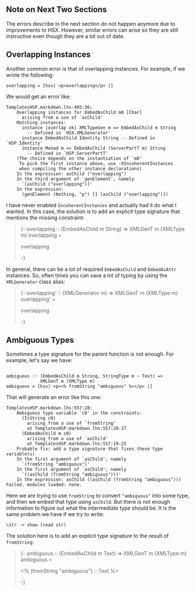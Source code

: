 Note on Next Two Sections
--------------------------

The errors describe in the next section do not happen anymore due to improvements to HSX. However, similar errors can arise so they are still instructive even though they are a bit out of date.

Overlapping Instances
---------------------

Another common error is that of overlapping instances. For example, if
we wrote the following:

~~~~{.haskell}
overlapping = [hsx| <p>overlapping</p> |]
~~~~

We would get an error like:

~~~~
TemplatesHSP.markdown.lhs:495:36:
    Overlapping instances for EmbedAsChild m0 [Char]
      arising from a use of `asChild'
    Matching instances:
      instance [overlap ok] XMLTypeGen m => EmbedAsChild m String
        -- Defined in `HSX.XMLGenerator'
      instance EmbedAsChild Identity String -- Defined in `HSP.Identity'
      instance Monad m => EmbedAsChild (ServerPartT m) String
        -- Defined in `HSP.ServerPartT'
    (The choice depends on the instantiation of `m0'
     To pick the first instance above, use -XIncoherentInstances
     when compiling the other instance declarations)
    In the expression: asChild ("overlapping")
    In the third argument of `genElement', namely
      `[asChild ("overlapping")]'
    In the expression:
      (genElement (Nothing, "p") [] [asChild ("overlapping")])
~~~~

I have never enabled `IncoherentInstances` and actually had it do what
I wanted. In this case, the solution is to add an explicit type
signature that mentions the missing constraint:

> {-
> overlapping :: (EmbedAsChild m String) => XMLGenT m (XMLType m)
> overlapping = <p>overlapping</p>
> -}

In general, there can be a lot of required `EmbedAsChild` and
`EmbedAsAttr` instances. So, often times you can save a lot of typing
by using the `XMLGenerator` class alias:

> {-
> overlapping' :: (XMLGenerator m) => XMLGenT m (XMLType m)
> overlapping' = <p>overlapping</p>
> -}

Ambiguous Types
---------------

Sometimes a type signature for the parent function is not enough. For example, let's say we have:

~~~~{.haskell}

ambiguous :: (EmbedAsChild m String, StringType m ~ Text) =>
             XMLGenT m (XMLType m)
ambiguous = [hsx| <p><% fromString "ambiguous" %></p> |]

~~~~

That will generate an error like this one:

~~~~
TemplatesHSP.markdown.lhs:557:28:
    Ambiguous type variable `c0' in the constraints:
      (IsString c0)
        arising from a use of `fromString'
        at TemplatesHSP.markdown.lhs:557:28-37
      (EmbedAsChild m c0)
        arising from a use of `asChild'
        at TemplatesHSP.markdown.lhs:557:19-25
    Probable fix: add a type signature that fixes these type variable(s)
    In the first argument of `asChild', namely
      `(fromString "ambiguous")'
    In the first argument of `asChild', namely
      `((asChild (fromString "ambiguous")))'
    In the expression: asChild ((asChild (fromString "ambiguous")))
Failed, modules loaded: none.
~~~~

Here we are trying to use `fromString` to convert `"ambiguous"` into
some type, and then we embed that type using `asChild`. But there is
not enough information to figure out what the intermediate type should
be. It is the same problem we have if we try to write:

~~~~{.haskell}
\str -> show (read str)
~~~~

The solution here is to add an explicit type signature to the result of `fromString`:

> {-
> ambiguous :: (EmbedAsChild m Text) => XMLGenT m (XMLType m)
> ambiguous = <p><% (fromString "ambiguous") :: Text %></p> 
> -}

